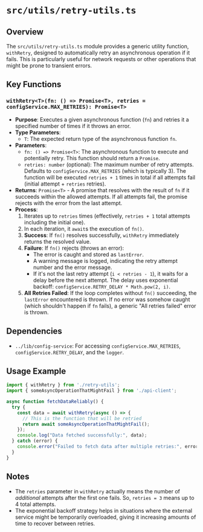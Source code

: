 # `src/utils/retry-utils.ts`

## Overview

The `src/utils/retry-utils.ts` module provides a generic utility function, `withRetry`, designed to automatically retry an asynchronous operation if it fails. This is particularly useful for network requests or other operations that might be prone to transient errors.

## Key Functions

### `withRetry<T>(fn: () => Promise<T>, retries = configService.MAX_RETRIES): Promise<T>`

-   **Purpose**: Executes a given asynchronous function (`fn`) and retries it a specified number of times if it throws an error.
-   **Type Parameters**:
    -   `T`: The expected return type of the asynchronous function `fn`.
-   **Parameters**:
    -   `fn: () => Promise<T>`: The asynchronous function to execute and potentially retry. This function should return a `Promise`.
    -   `retries: number` (optional): The maximum number of retry attempts. Defaults to `configService.MAX_RETRIES` (which is typically 3). The function will be executed `retries + 1` times in total if all attempts fail (initial attempt + `retries` retries).
-   **Returns**: `Promise<T>` - A promise that resolves with the result of `fn` if it succeeds within the allowed attempts. If all attempts fail, the promise rejects with the error from the last attempt.
-   **Process**:
    1.  Iterates up to `retries` times (effectively, `retries + 1` total attempts including the initial one).
    2.  In each iteration, it `await`s the execution of `fn()`.
    3.  **Success**: If `fn()` resolves successfully, `withRetry` immediately returns the resolved value.
    4.  **Failure**: If `fn()` rejects (throws an error):
        -   The error is caught and stored as `lastError`.
        -   A warning message is logged, indicating the retry attempt number and the error message.
        -   If it's not the last retry attempt (`i < retries - 1`), it waits for a delay before the next attempt. The delay uses exponential backoff: `configService.RETRY_DELAY * Math.pow(2, i)`.
    5.  **All Retries Failed**: If the loop completes without `fn()` succeeding, the `lastError` encountered is thrown. If no error was somehow caught (which shouldn't happen if `fn` fails), a generic "All retries failed" error is thrown.

## Dependencies

-   `../lib/config-service`: For accessing `configService.MAX_RETRIES`, `configService.RETRY_DELAY`, and the `logger`.

## Usage Example

```typescript
import { withRetry } from './retry-utils';
import { someAsyncOperationThatMightFail } from './api-client';

async function fetchDataReliably() {
  try {
    const data = await withRetry(async () => {
      // This is the function that will be retried
      return await someAsyncOperationThatMightFail();
    });
    console.log("Data fetched successfully:", data);
  } catch (error) {
    console.error("Failed to fetch data after multiple retries:", error);
  }
}
```

## Notes

-   The `retries` parameter in `withRetry` actually means the number of *additional* attempts after the first one fails. So, `retries = 3` means up to 4 total attempts.
-   The exponential backoff strategy helps in situations where the external service might be temporarily overloaded, giving it increasing amounts of time to recover between retries.
